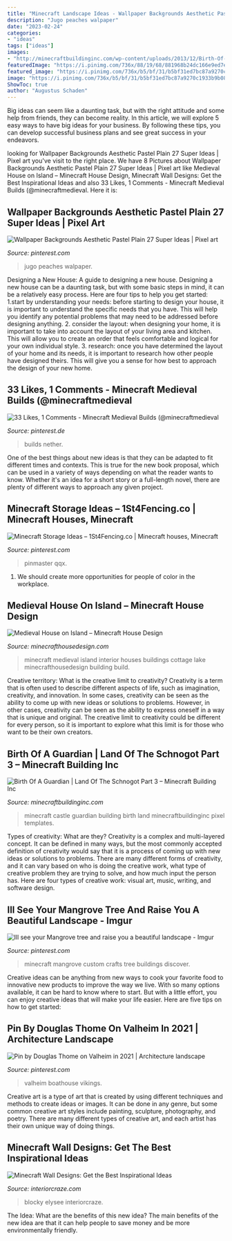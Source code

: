 ```yaml
---
title: "Minecraft Landscape Ideas - Wallpaper Backgrounds Aesthetic Pastel Plain 27 Super Ideas"
description: "Jugo peaches walpaper"
date: "2023-02-24"
categories:
- "ideas"
tags: ["ideas"]
images:
- "http://minecraftbuildinginc.com/wp-content/uploads/2013/12/Birth-Of-A-Guardian-Land-Of-The-Schnogot-minecraft-building-ideas-castle-640x330.jpg"
featuredImage: "https://i.pinimg.com/736x/88/19/68/881968b24dc166e9ed7e53423f744977.jpg"
featured_image: "https://i.pinimg.com/736x/b5/bf/31/b5bf31ed7bc87a9270c1933b9b08cba4.jpg"
image: "https://i.pinimg.com/736x/b5/bf/31/b5bf31ed7bc87a9270c1933b9b08cba4.jpg"
ShowToc: true
author: "Augustus Schaden"
---
```



Big ideas can seem like a daunting task, but with the right attitude and some help from friends, they can become reality. In this article, we will explore 5 easy ways to have big ideas for your business. By following these tips, you can develop successful business plans and see great success in your endeavors.

	

		
looking for Wallpaper Backgrounds Aesthetic Pastel Plain 27 Super Ideas | Pixel art you've visit to the right place. We have 8 Pictures about Wallpaper Backgrounds Aesthetic Pastel Plain 27 Super Ideas | Pixel art like Medieval House on Island – Minecraft House Design, Minecraft Wall Designs: Get the Best Inspirational Ideas and also 33 Likes, 1 Comments - Minecraft Medieval Builds (@minecraftmedieval. Here it is:
		
    
## Wallpaper Backgrounds Aesthetic Pastel Plain 27 Super Ideas | Pixel Art

<img loading=lazy src="https://i.pinimg.com/736x/88/19/68/881968b24dc166e9ed7e53423f744977.jpg" onerror="this.onerror=null;this.src='https://tse4.mm.bing.net/th?id=OIP.jQmNu6Wp3qsCOp_oM9TWPgAAAA&amp;pid=15.1';" alt="Wallpaper Backgrounds Aesthetic Pastel Plain 27 Super Ideas | Pixel art">

_Source: pinterest.com_

>jugo peaches walpaper. 

	

Designing a New House: A guide to designing a new house.
Designing a new house can be a daunting task, but with some basic steps in mind, it can be a relatively easy process. Here are four tips to help you get started: 1.start by understanding your needs: before starting to design your house, it is important to understand the specific needs that you have. This will help you identify any potential problems that may need to be addressed before designing anything. 2. consider the layout: when designing your home, it is important to take into account the layout of your living area and kitchen. This will allow you to create an order that feels comfortable and logical for your own individual style. 3. research: once you have determined the layout of your home and its needs, it is important to research how other people have designed theirs. This will give you a sense for how best to approach the design of your new home. 
    
## 33 Likes, 1 Comments - Minecraft Medieval Builds (@minecraftmedieval

<img loading=lazy src="https://i.pinimg.com/736x/b5/bf/31/b5bf31ed7bc87a9270c1933b9b08cba4.jpg" onerror="this.onerror=null;this.src='https://tse2.mm.bing.net/th?id=OIP.Pt0CJSmzjcNCuyTLQ3H3VAHaHQ&amp;pid=15.1';" alt="33 Likes, 1 Comments - Minecraft Medieval Builds (@minecraftmedieval">

_Source: pinterest.de_

>builds nether. 

	

One of the best things about new ideas is that they can be adapted to fit different times and contexts. This is true for the new book proposal, which can be used in a variety of ways depending on what the reader wants to know. Whether it's an idea for a short story or a full-length novel, there are plenty of different ways to approach any given project.

    
## Minecraft Storage Ideas – 1St4Fencing.co | Minecraft Houses, Minecraft

<img loading=lazy src="https://i.pinimg.com/736x/af/f0/22/aff022e13477264b5074e1c8ea549f5a.jpg" onerror="this.onerror=null;this.src='https://tse3.mm.bing.net/th?id=OIP.zZFKXctTVpGPF26NpjCulQHaHd&amp;pid=15.1';" alt="Minecraft Storage Ideas – 1St4Fencing.co | Minecraft houses, Minecraft">

_Source: pinterest.com_

>pinmaster qqx. 

	

1. We should create more opportunities for people of color in the workplace.

    
## Medieval House On Island – Minecraft House Design

<img loading=lazy src="https://minecrafthousedesign.com/wp-content/uploads/2014/01/Medieval-House-on-a-little-Island-minecraft-ideas-4.jpg" onerror="this.onerror=null;this.src='https://tse4.mm.bing.net/th?id=OIP.4Y83I4dSonifkd39wnOQ2gHaD0&amp;pid=15.1';" alt="Medieval House on Island – Minecraft House Design">

_Source: minecrafthousedesign.com_

>minecraft medieval island interior houses buildings cottage lake minecrafthousedesign building build. 

	

Creative territory: What is the creative limit to creativity?
Creativity is a term that is often used to describe different aspects of life, such as imagination, creativity, and innovation. In some cases, creativity can be seen as the ability to come up with new ideas or solutions to problems. However, in other cases, creativity can be seen as the ability to express oneself in a way that is unique and original. The creative limit to creativity could be different for every person, so it is important to explore what this limit is for those who want to be their own creators.

    
## Birth Of A Guardian | Land Of The Schnogot Part 3 – Minecraft Building Inc

<img loading=lazy src="http://minecraftbuildinginc.com/wp-content/uploads/2013/12/Birth-Of-A-Guardian-Land-Of-The-Schnogot-minecraft-building-ideas-castle-640x330.jpg" onerror="this.onerror=null;this.src='https://tse4.mm.bing.net/th?id=OIP.w4AXYSoJi_y5CKo3sOWdkQHaD0&amp;pid=15.1';" alt="Birth Of A Guardian | Land Of The Schnogot Part 3 – Minecraft Building Inc">

_Source: minecraftbuildinginc.com_

>minecraft castle guardian building birth land minecraftbuildinginc pixel templates. 

	

Types of creativity: What are they?
Creativity is a complex and multi-layered concept. It can be defined in many ways, but the most commonly accepted definition of creativity would say that it is a process of coming up with new ideas or solutions to problems. There are many different forms of creativity, and it can vary based on who is doing the creative work, what type of creative problem they are trying to solve, and how much input the person has. Here are four types of creative work: visual art, music, writing, and software design.

    
## Ill See Your Mangrove Tree And Raise You A Beautiful Landscape - Imgur

<img loading=lazy src="https://i.pinimg.com/736x/c6/4c/69/c64c69a10f044c190fc459efd5c1983a--minecraft-crafts-minecraft-games.jpg" onerror="this.onerror=null;this.src='https://tse1.mm.bing.net/th?id=OIP.y-7DGSMgV3MBmi8aRKS83wCoEs&amp;pid=15.1';" alt="Ill see your Mangrove tree and raise you a beautiful landscape - Imgur">

_Source: pinterest.com_

>minecraft mangrove custom crafts tree buildings discover. 

	

Creative ideas can be anything from new ways to cook your favorite food to innovative new products to improve the way we live. With so many options available, it can be hard to know where to start. But with a little effort, you can enjoy creative ideas that will make your life easier. Here are five tips on how to get started: 

    
## Pin By Douglas Thome On Valheim In 2021 | Architecture Landscape

<img loading=lazy src="https://i.pinimg.com/736x/1e/f6/ec/1ef6ecc2fcd7791a0bf2866b35a79699.jpg" onerror="this.onerror=null;this.src='https://tse4.mm.bing.net/th?id=OIP.zYJjNmc6gCz7G6k-el3UXQHaEK&amp;pid=15.1';" alt="Pin by Douglas Thome on Valheim in 2021 | Architecture landscape">

_Source: pinterest.com_

>valheim boathouse vikings. 

	

Creative art is a type of art that is created by using different techniques and methods to create ideas or images. It can be done in any genre, but some common creative art styles include painting, sculpture, photography, and poetry. There are many different types of creative art, and each artist has their own unique way of doing things.

    
## Minecraft Wall Designs: Get The Best Inspirational Ideas

<img loading=lazy src="https://interiorcraze.com/wp-content/uploads/2021/01/minecraft-wall-designs-1.jpg" onerror="this.onerror=null;this.src='https://tse4.mm.bing.net/th?id=OIP.mozowR3iMvxb21YmVaB6bwHaD0&amp;pid=15.1';" alt="Minecraft Wall Designs: Get the Best Inspirational Ideas">

_Source: interiorcraze.com_

>blocky elysee interiorcraze. 

	

The Idea: What are the benefits of this new idea?
The main benefits of the new idea are that it can help people to save money and be more environmentally friendly.

